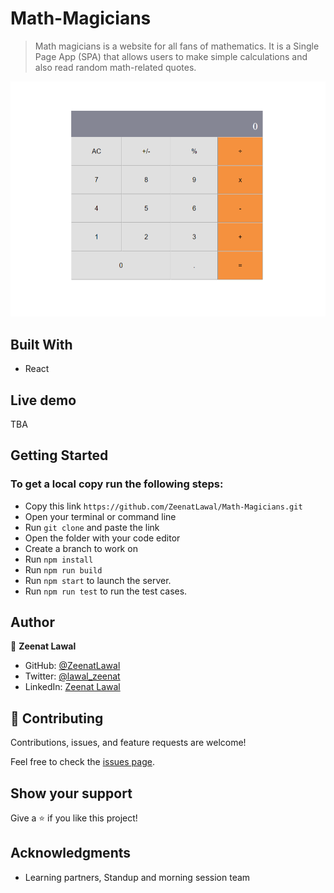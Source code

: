 # Math-Magicians
> Math magicians is a website for all fans of mathematics. It is a Single Page App (SPA) that allows users to make simple calculations and also read random math-related quotes.

![screenshot](./images/calc.png)

## Built With

- React

## Live demo

TBA

## Getting Started

### To get a local copy run the following steps:

- Copy this link `https://github.com/ZeenatLawal/Math-Magicians.git`
- Open your terminal or command line
- Run `git clone` and paste the link
- Open the folder with your code editor
- Create a branch to work on
- Run `npm install`
- Run `npm run build`
- Run `npm start` to launch the server.
- Run `npm run test` to run the test cases.

## Author

👤 **Zeenat Lawal**

- GitHub: [@ZeenatLawal](https://github.com/ZeenatLawal)
- Twitter: [@lawal_zeenat](https://twitter.com/lawal_zeenat)
- LinkedIn: [Zeenat Lawal](https://www.linkedin.com/in/zeenatlawal/)

## 🤝 Contributing

Contributions, issues, and feature requests are welcome!

Feel free to check the [issues page](https://github.com/ZeenatLawal/Math-Magicians/issues).

## Show your support

Give a ⭐️ if you like this project!

## Acknowledgments

- Learning partners, Standup and morning session team
